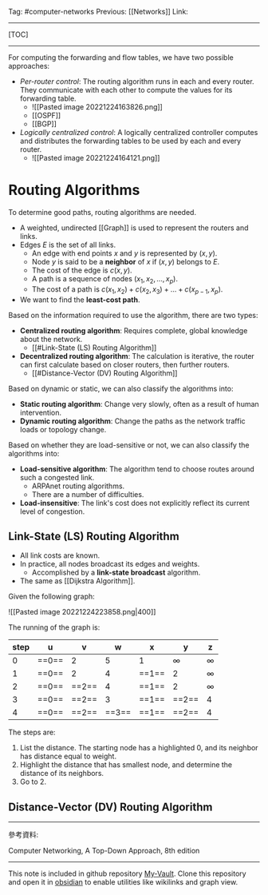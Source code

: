Tag: #computer-networks 
Previous: [[Networks]]
Link: 

---

[TOC]

---

For computing the forwarding and flow tables, we have two possible approaches:

- *Per-router control*: The routing algorithm runs in each and every router. They communicate with each other to compute the values for its forwarding table.
	- ![[Pasted image 20221224163826.png]]
	- [[OSPF]]
	- [[BGP]]
- *Logically centralized control*: A logically centralized controller computes and distributes the forwarding tables to be used by each and every router.
	- ![[Pasted image 20221224164121.png]]

# Routing Algorithms

To determine good paths, routing algorithms are needed.

- A weighted, undirected [[Graph]] is used to represent the routers and links.
- Edges $E$ is the set of all links.
	- An edge with end points $x$ and $y$ is represented by $(x, y)$.
	- Node $y$ is said to be a **neighbor** of $x$ if $(x, y)$ belongs to $E$.
	- The cost of the edge is $c(x, y)$.
	- A path is a sequence of nodes $(x_1, x_2, \dots, x_p)$.
	- The cost of a path is $c(x_1, x_2) + c(x_2, x_3) + \dots + c(x_{p - 1}, x_p)$.
- We want to find the **least-cost path**.

Based on the information required to use the algorithm, there are two types:

- **Centralized routing algorithm**: Requires complete, global knowledge about the network.
	- [[#Link-State (LS) Routing Algorithm]]
- **Decentralized routing algorithm**: The calculation is iterative, the router can first calculate based on closer routers, then further routers.
	- [[#Distance-Vector (DV) Routing Algorithm]]

Based on dynamic or static, we can also classify the algorithms into:

- **Static routing algorithm**: Change very slowly, often as a result of human intervention.
- **Dynamic routing algorithm**: Change the paths as the network traffic loads or topology change.

Based on whether they are load-sensitive or not, we can also classify the algorithms into:

- **Load-sensitive algorithm**: The algorithm tend to choose routes around such a congested link.
	- ARPAnet routing algorithms.
	- There are a number of difficulties.
- **Load-insensitive**: The link's cost does not explicitly reflect its current level of congestion.

## Link-State (LS) Routing Algorithm

- All link costs are known.
- In practice, all nodes broadcast its edges and weights.
	- Accomplished by a **link-state broadcast** algorithm.
- The same as [[Dijkstra Algorithm]].

Given the following graph:

![[Pasted image 20221224223858.png|400]]

The running of the graph is:

| step | u     | v     | w     | x     | y        | z        |
| ---- | ----- | ----- | ----- | ----- | -------- | -------- |
| 0    | ==0== | 2     | 5     | 1     | $\infty$ | $\infty$ |
| 1    | ==0== | 2     | 4     | ==1== | 2        | $\infty$ |
| 2    | ==0== | ==2== | 4     | ==1== | 2        | $\infty$ |
| 3    | ==0== | ==2== | 3     | ==1== | ==2==    | 4        |
| 4    | ==0== | ==2== | ==3== | ==1== | ==2==    | 4        |

The steps are:

1. List the distance. The starting node has a highlighted 0, and its neighbor has distance equal to weight.
2. Highlight the distance that has smallest node, and determine the distance of its neighbors.
3. Go to 2.

## Distance-Vector (DV) Routing Algorithm



---

參考資料:

Computer Networking, A Top-Down Approach, 8th edition

---

This note is included in github repository [My-Vault](https://github.com/LittleD3092/My-Vault.git). Clone this repository and open it in [obsidian](https://obsidian.md/) to enable utilities like wikilinks and graph view.